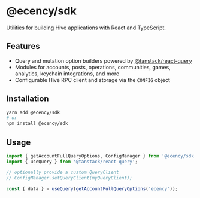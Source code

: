 # @ecency/sdk

Utilities for building Hive applications with React and TypeScript.

## Features

- Query and mutation option builders powered by [@tanstack/react-query](https://tanstack.com/query)
- Modules for accounts, posts, operations, communities, games, analytics, keychain integrations, and more
- Configurable Hive RPC client and storage via the `CONFIG` object

## Installation

```sh
yarn add @ecency/sdk
# or
npm install @ecency/sdk
```

## Usage

```ts
import { getAccountFullQueryOptions, ConfigManager } from '@ecency/sdk';
import { useQuery } from '@tanstack/react-query';

// optionally provide a custom QueryClient
// ConfigManager.setQueryClient(myQueryClient);

const { data } = useQuery(getAccountFullQueryOptions('ecency'));
```

